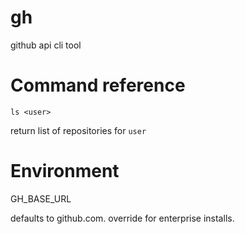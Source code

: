 gh
==

github api cli tool


Command reference
==

`ls <user>`

return list of repositories for `user`


Environment
==

GH_BASE_URL

defaults to github.com. override for enterprise installs.
